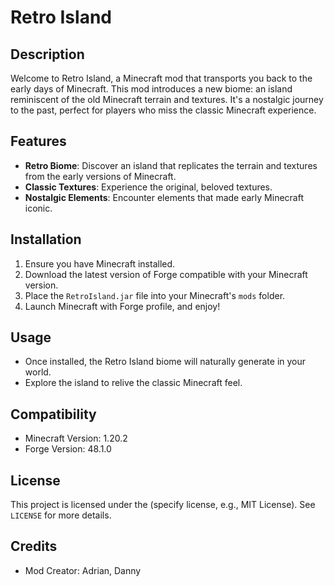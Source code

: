 # Retro Island

## Description
Welcome to Retro Island, a Minecraft mod that transports you back to the early days of Minecraft. This mod introduces a new biome: an island reminiscent of the old Minecraft terrain and textures. It's a nostalgic journey to the past, perfect for players who miss the classic Minecraft experience.

## Features
- **Retro Biome**: Discover an island that replicates the terrain and textures from the early versions of Minecraft.
- **Classic Textures**: Experience the original, beloved textures.
- **Nostalgic Elements**: Encounter elements that made early Minecraft iconic.

## Installation
1. Ensure you have Minecraft installed.
2. Download the latest version of Forge compatible with your Minecraft version.
3. Place the `RetroIsland.jar` file into your Minecraft's `mods` folder.
4. Launch Minecraft with Forge profile, and enjoy!

## Usage
- Once installed, the Retro Island biome will naturally generate in your world.
- Explore the island to relive the classic Minecraft feel.

## Compatibility
- Minecraft Version: 1.20.2
- Forge Version: 48.1.0

## License
This project is licensed under the (specify license, e.g., MIT License). See `LICENSE` for more details.

## Credits
- Mod Creator: Adrian, Danny
